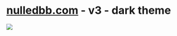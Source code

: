 # [nulledbb.com](https://nulledbb.com) - v3 - dark theme

![](https://i.mavis.moe/f/lPdjW7dTxJ/chrome-2020-07-15-20-08-32png.png)